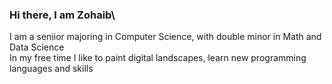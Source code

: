 ### Hi there, I am Zohaib\
I am a seniior majoring in Computer Science, with double minor in Math and Data Science\
In my free time I like to paint digital landscapes, learn new programming languages and skills

<!--
**ZDON-Official/ZDON-Official** is a ✨ _special_ ✨ repository because its `README.md` (this file) appears on your GitHub profile.

- 🔭 I’m currently working on CS degree\
- 🌱 I’m currently learning Data Science 
-->
